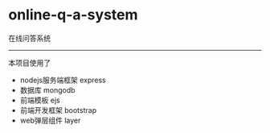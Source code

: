 # online-q-a-system
在线问答系统
 <hr>
  本项目使用了
 <ul>
   <li>nodejs服务端框架 express</li>
   <li>数据库 mongodb</li>
   <li>前端模板 ejs</li>
   <li>前端开发框架 bootstrap</li>
   <li>web弹层组件 layer</li>
 </ul>
